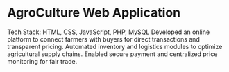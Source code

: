 # AgroCulture Web Application

Tech Stack: HTML, CSS, JavaScript, PHP, MySQL 
Developed an online platform to connect farmers with buyers for direct transactions and transparent pricing. 
Automated inventory and logistics modules to optimize agricultural supply chains. 
Enabled secure payment and centralized price monitoring for fair trade.
